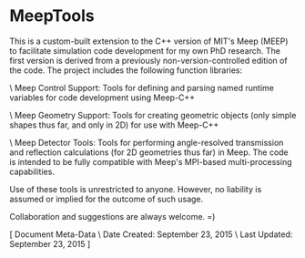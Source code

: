 # MeepTools

This is a custom-built extension to the C++ version of MIT's Meep (MEEP) to facilitate simulation code development for my own PhD research. The first version is derived from a previously non-version-controlled edition of the code. The project includes the following function libraries:

\ Meep Control Support: Tools for defining and parsing named runtime variables for code development using Meep-C++

\ Meep Geometry Support: Tools for creating geometric objects (only simple shapes thus far, and only in 2D) for use with Meep-C++

\ Meep Detector Tools: Tools for performing angle-resolved transmission and reflection calculations (for 2D geometries thus far) in Meep. The code is intended to be fully compatible with Meep's MPI-based multi-processing capabilities. 

Use of these tools is unrestricted to anyone. However, no liability is assumed or implied for the outcome of such usage. 

Collaboration and suggestions are always welcome. =)

[
Document Meta-Data
\ Date Created: September 23, 2015
\ Last Updated: September 23, 2015
]

